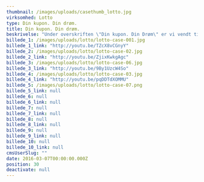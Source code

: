 ```yaml
---
thumbnail: /images/uploads/casethumb_lotto.jpg
virksomhed: Lotto
type: Din kupon. Din drøm.
title: Din kupon. Din drøm.
beskrivelse: "Under overskriften \"Din kupon. Din Drøm\" er vi vendt tilbage til en ægte Lotto-klassiker og har igen gjort kuponen magisk. Så snart, man ser ordet eller rækkerne stå der på linje, så tændes drømmen, og det abstrakte er gjort fysisk og nærværende - og købsopfordrende. For har du husket \"din\" kupon i denne uge? Det er adgangsbilletten til din drøm, så du må hellere få den købt. Samtidig er der sat spotlight på det individuelle og personlige i drømmeuniverset. Vi lader en anden person få indsigt i det allermest private, og sammen med ham/hende kan vi frydes, gyse, overraskes. Og ikke mindst inspireres til at reflektere over egne drømme."
billede_1: /images/uploads/lotto/lotto-case-001.jpg
billede_1_link: "http://youtu.be/TZcX8vCGnyY"
billede_2: /images/uploads/lotto/lotto-case-02.jpg
billede_2_link: "http://youtu.be/ZjixKwkgAgc"
billede_3: /images/uploads/lotto/lotto-case-06.jpg
billede_3_link: "http://youtu.be/9By1UzcW4So"
billede_4: /images/uploads/lotto/lotto-case-03.jpg
billede_4_link: "http://youtu.be/pqDDTdXOMMU"
billede_5: /images/uploads/lotto/lotto-case-07.png
billede_5_link: null
billede_6: null
billede_6_link: null
billede_7: null
billede_7_link: null
billede_8: null
billede_8_link: null
billede_9: null
billede_9_link: null
billede_10: null
billede_10_link: null
cmsUserSlug: ""
date: 2016-03-07T00:00:00.000Z
position: 30
deactivate: null
---
```


